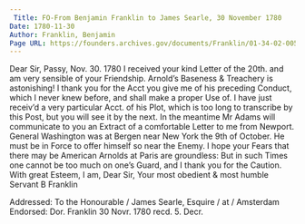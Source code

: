 ```yaml
---
 Title: FO-From Benjamin Franklin to James Searle, 30 November 1780
Date: 1780-11-30
Author: Franklin, Benjamin
Page URL: https://founders.archives.gov/documents/Franklin/01-34-02-0054
---
```


Dear Sir,
Passy, Nov. 30. 1780
I received your kind Letter of the 20th. and am very sensible of your Friendship. Arnold’s Baseness & Treachery is astonishing! I thank you for the Acct you give me of his preceding Conduct, which I never knew before, and shall make a proper Use of. I have just receiv’d a very particular Acct. of his Plot, which is too long to transcribe by this Post, but you will see it by the next. In the meantime Mr Adams will communicate to you an Extract of a comfortable Letter to me from Newport. General Washington was at Bergen near New York the 9th of October. He must be in Force to offer himself so near the Enemy. I hope your Fears that there may be American Arnolds at Paris are groundless: But in such Times one cannot be too much on one’s Guard, and I thank you for the Caution. With great Esteem, I am, Dear Sir, Your most obedient & most humble Servant
B Franklin
 
Addressed: To the Honourable / James Searle, Esquire / at / Amsterdam
Endorsed: Dor. Franklin 30 Novr. 1780 recd. 5. Decr.

